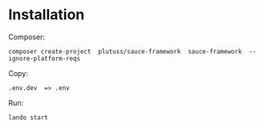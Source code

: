 # Installation

Composer:
```shell
composer create-project  plutuss/sauce-framework  sauce-framework  --ignore-platform-reqs
```

Copy:
```code
.env.dev  => .env
```


Run:
```code
lando start
```

